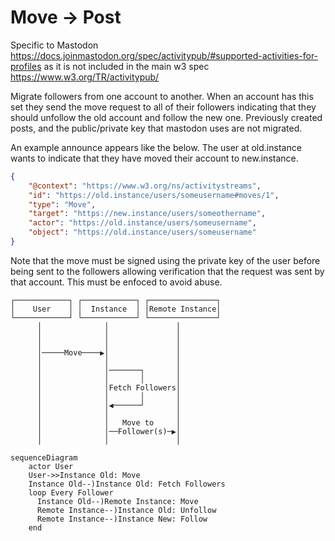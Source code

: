 # Move -> Post

Specific to Mastodon https://docs.joinmastodon.org/spec/activitypub/#supported-activities-for-profiles as it is not included in the main w3 spec https://www.w3.org/TR/activitypub/ 

Migrate followers from one account to another. When an account has this set they send the move request to all of their followers indicating that they should unfollow the old account and follow the new one. Previously created posts, and the public/private key that mastodon uses are not migrated.

An example announce appears like the below. The user at old.instance wants to indicate that they have moved their account to new.instance.

```json
{
    "@context": "https://www.w3.org/ns/activitystreams",
    "id": "https://old.instance/users/someusername#moves/1",
    "type": "Move",
    "target": "https://new.instance/users/someothername",
    "actor": "https://old.instance/users/someusername",
    "object": "https://old.instance/users/someusername"
}
```

Note that the move must be signed using the private key of the user before being sent to the followers allowing verification that the request was sent by that account. This must be enfoced to avoid abuse.

```
┌────────────┐ ┌────────────┐ ┌───────────────┐
│    User    │ │  Instance  │ │Remote Instance│
└────────────┘ └────────────┘ └───────────────┘
      │              │               │
      │              │               │
      │              │               │
      │─────Move────▶│               │
      │              │               │
      │              │───────┐       │
      │              │       │       │
      │              │Fetch Followers│
      │              │       │       │
      │              │◀──────┘       │
      │              │               │
      │              │   Move to     │
      │              │──Follower(s)─▶│
      │              │               │
```


```mermaid
sequenceDiagram
    actor User
    User->>Instance Old: Move
    Instance Old--)Instance Old: Fetch Followers
    loop Every Follower
      Instance Old--)Remote Instance: Move
      Remote Instance--)Instance Old: Unfollow
      Remote Instance--)Instance New: Follow
    end
```

